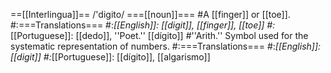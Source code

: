 ==[[Interlingua]]==
/'digito/
===[[noun]]===
#A [[finger]] or [[toe]].
#:===Translations===
#:*[[English]]: [[digit]], [[finger]], [[toe]]
#:*[[Portuguese]]: [[dedo]], ''Poet.'' [[dígito]]
#''Arith.'' Symbol used for the systematic representation of numbers.
#:===Translations===
#:*[[English]]: [[digit]]
#:*[[Portuguese]]: [[dígito]], [[algarismo]]